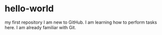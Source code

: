 # hello-world
my first repository
I am new to GitHub. I am learning how to perform tasks here. I am already familiar with Git.
